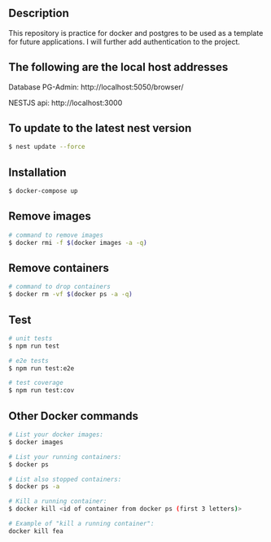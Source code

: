 ## Description

This repository is practice for docker and postgres to be used as a template for future applications. I will further add authentication to the project.

## The following are the local host addresses 

Database PG-Admin: http://localhost:5050/browser/

NESTJS api: http://localhost:3000

## To update to the latest nest version

```bash
$ nest update --force
```

## Installation

```bash
$ docker-compose up
```

## Remove images

```bash
# command to remove images
$ docker rmi -f $(docker images -a -q)
```

## Remove containers

```bash
# command to drop containers
$ docker rm -vf $(docker ps -a -q)
```

## Test

```bash
# unit tests
$ npm run test

# e2e tests
$ npm run test:e2e

# test coverage
$ npm run test:cov
```

## Other Docker commands

```bash
# List your docker images:
$ docker images

# List your running containers:
$ docker ps

# List also stopped containers:
$ docker ps -a

# Kill a running container: 
$ docker kill <id of container from docker ps (first 3 letters)>

# Example of "kill a running container": 
docker kill fea
```
